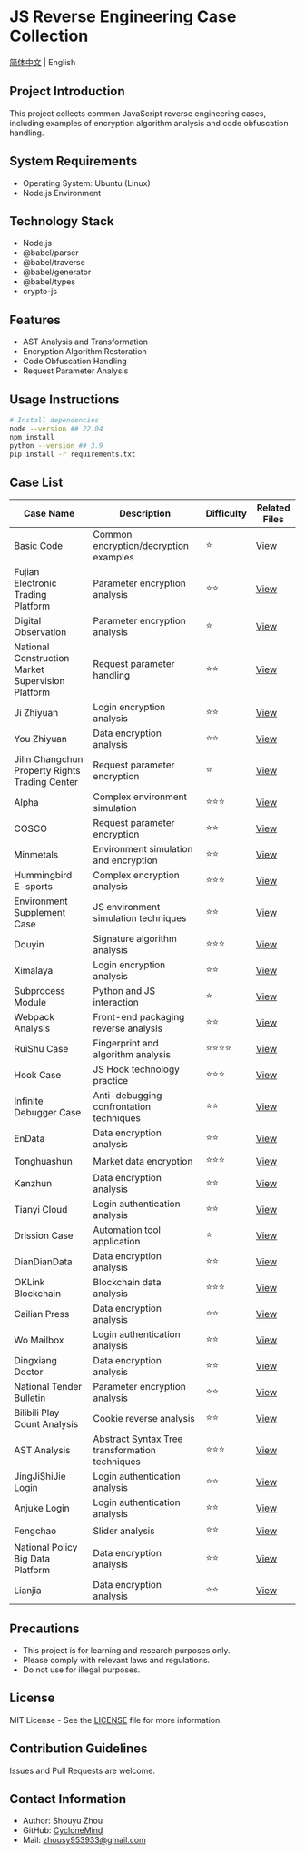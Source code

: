 # JS Reverse Engineering Case Collection

[简体中文](README.md) | English

## Project Introduction

This project collects common JavaScript reverse engineering cases, including examples of encryption algorithm analysis and code obfuscation handling.

## System Requirements

- Operating System: Ubuntu (Linux)
- Node.js Environment

## Technology Stack

- Node.js
- @babel/parser
- @babel/traverse
- @babel/generator
- @babel/types
- crypto-js

## Features

- AST Analysis and Transformation
- Encryption Algorithm Restoration
- Code Obfuscation Handling
- Request Parameter Analysis

## Usage Instructions

```bash
# Install dependencies
node --version ## 22.04
npm install
python --version ## 3.9
pip install -r requirements.txt
```

## Case List

| Case Name | Description | Difficulty | Related Files |
|-----------|-------------|------------|---------------|
| Basic Code | Common encryption/decryption examples | ⭐️ | [View](/JS%20Reverse/00%20code/) |
| Fujian Electronic Trading Platform | Parameter encryption analysis | ⭐️⭐️ | [View](/JS%20Reverse/01%20福建电子交易平台/) |
| Digital Observation | Parameter encryption analysis | ⭐️ | [View](/JS%20Reverse/02%20数位观察/) |
| National Construction Market Supervision Platform | Request parameter handling | ⭐️⭐️ | [View](/JS%20Reverse/03%20全国建筑市场监管公共服务平台/) |
| Ji Zhiyuan | Login encryption analysis | ⭐️⭐️ | [View](/JS%20Reverse/04%20极志愿/) |
| You Zhiyuan | Data encryption analysis | ⭐️⭐️ | [View](/JS%20Reverse/05%20优志愿/) |
| Jilin Changchun Property Rights Trading Center | Request parameter encryption | ⭐️ | [View](/JS%20Reverse/06%20吉林长春产权交易中心/) |
| Alpha | Complex environment simulation | ⭐️⭐️⭐️ | [View](/JS%20Reverse/07%20阿尔法/) |
| COSCO | Request parameter encryption | ⭐️⭐️ | [View](/JS%20Reverse/08%20中远/) |
| Minmetals | Environment simulation and encryption | ⭐️⭐️ | [View](/JS%20Reverse/09%20五矿/) |
| Hummingbird E-sports | Complex encryption analysis | ⭐️⭐️⭐️ | [View](/JS%20Reverse/10%20蜂鸟竞技/) |
| Environment Supplement Case | JS environment simulation techniques | ⭐️⭐️ | [View](/JS%20Reverse/11%20补环境/) |
| Douyin | Signature algorithm analysis | ⭐️⭐️⭐️ | [View](/JS%20Reverse/12%20抖音/) |
| Ximalaya | Login encryption analysis | ⭐️⭐️ | [View](/JS%20Reverse/13%20喜马拉雅/) |
| Subprocess Module | Python and JS interaction | ⭐️ | [View](/JS%20Reverse/14%20subprocess模块/) |
| Webpack Analysis | Front-end packaging reverse analysis | ⭐️⭐️ | [View](/JS%20Reverse/16%20webpack/) |
| RuiShu Case | Fingerprint and algorithm analysis | ⭐️⭐️⭐️⭐️ | [View](/JS%20Reverse/17%20瑞数案例/) |
| Hook Case | JS Hook technology practice | ⭐️⭐️⭐️ | [View](/JS%20Reverse/18%20hook案例/) |
| Infinite Debugger Case | Anti-debugging confrontation techniques | ⭐️⭐️ | [View](/JS%20Reverse/19%20无限debugger案例/) |
| EnData | Data encryption analysis | ⭐️⭐️ | [View](/JS%20Reverse/20%20艺恩数据/) |
| Tonghuashun | Market data encryption | ⭐️⭐️⭐️ | [View](/JS%20Reverse/22%20同花顺/) |
| Kanzhun | Data encryption analysis | ⭐️⭐️ | [View](/JS%20Reverse/23%20看准网/) |
| Tianyi Cloud | Login authentication analysis | ⭐️⭐️ | [View](/JS%20Reverse/24%20天翼云/) |
| Drission Case | Automation tool application | ⭐️ | [View](/JS%20Reverse/25%20drission%20page案例/) |
| DianDianData | Data encryption analysis | ⭐️⭐️ | [View](/JS%20Reverse/26%20点点数据/) |
| OKLink Blockchain | Blockchain data analysis | ⭐️⭐️⭐️ | [View](/JS%20Reverse/27%20欧科区块链/) |
| Cailian Press | Data encryption analysis | ⭐️⭐️ | [View](/JS%20Reverse/28%20财联社/) |
| Wo Mailbox | Login authentication analysis | ⭐️⭐️ | [View](/JS%20Reverse/29%20沃邮箱/) |
| Dingxiang Doctor | Data encryption analysis | ⭐️⭐️ | [View](/JS%20Reverse/30%20丁香/) |
| National Tender Bulletin | Parameter encryption analysis | ⭐️⭐️ | [View](/JS%20Reverse/31%20全国招标公告/) |
| Bilibili Play Count Analysis | Cookie reverse analysis | ⭐️⭐️ | [View](/JS%20Reverse/32%20B站刷播放--cookie逆向/) |
| AST Analysis | Abstract Syntax Tree transformation techniques | ⭐️⭐️⭐️ | [View](/JS%20Reverse/33%20AST/) |
| JingJiShiJie Login | Login authentication analysis | ⭐️⭐️ | [View](/JS%20Reverse/34%20竞技世界登录-/) |
| Anjuke Login | Login authentication analysis | ⭐️⭐️ | [View](/JS%20Reverse/35%20安居客登录/) |
| Fengchao | Slider analysis | ⭐️⭐️ | [View](/JS%20Reverse/36%20丰巢/) |
| National Policy Big Data Platform | Data encryption analysis | ⭐️⭐️ | [View](/JS%20Reverse/41%20全国政策大数据平台/) |
| Lianjia | Data encryption analysis | ⭐️⭐️ | [View](/JS%20Reverse/45%20链家/) |

## Precautions

- This project is for learning and research purposes only.
- Please comply with relevant laws and regulations.
- Do not use for illegal purposes.

## License

MIT License - See the [LICENSE](LICENSE) file for more information.

## Contribution Guidelines

Issues and Pull Requests are welcome.

## Contact Information

- Author: Shouyu Zhou
- GitHub: [CycloneMind](https://github.com/CycloneMind/)
- Mail: [zhousy953933@gmail.com](mailto:zhousy953933@gmail.com)
